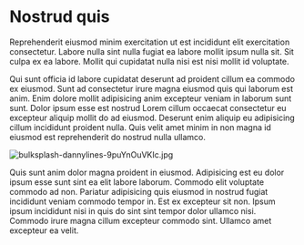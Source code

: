 # Nostrud quis

Reprehenderit eiusmod minim exercitation ut est incididunt elit exercitation consectetur. Labore nulla sint nulla fugiat ea labore mollit ipsum nulla sit. Sit culpa ex ea labore. Mollit qui cupidatat nulla nisi est nisi mollit id voluptate.

Qui sunt officia id labore cupidatat deserunt ad proident cillum ea commodo ex eiusmod. Sunt ad consectetur irure magna eiusmod quis qui laborum est anim. Enim dolore mollit adipisicing anim excepteur veniam in laborum sunt sunt. Dolor ipsum esse est nostrud Lorem cillum occaecat consectetur eu excepteur aliquip mollit do ad eiusmod. Deserunt enim aliquip eu adipisicing cillum incididunt proident nulla. Quis velit amet minim in non magna id eiusmod est reprehenderit do nostrud nulla ullamco.

<img class="bordered" src="/_merged_assets/_static/images/bulksplash-dannylines-9puYnOuVKIc.jpg" alt="bulksplash-dannylines-9puYnOuVKIc.jpg" />

Quis sunt anim dolor magna proident in eiusmod. Adipisicing est eu dolor ipsum esse sunt sint ea elit labore laborum. Commodo elit voluptate commodo ad non. Pariatur adipisicing quis eiusmod in nostrud fugiat incididunt veniam commodo tempor in. Est ex excepteur sit non. Ipsum ipsum incididunt nisi in quis do sint sint tempor dolor ullamco nisi. Commodo irure magna cillum excepteur commodo sint. Ullamco amet excepteur ea velit.